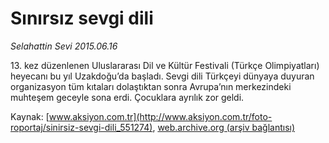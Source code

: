 # Sınırsız sevgi dili

*Selahattin Sevi 2015.06.16*

<div class="pNewsDetailMainContent ctx_content" itemprop="articleBody">
 <p>
  13. kez düzenlenen Uluslararası Dil ve Kültür Festivali (Türkçe Olimpiyatları) heyecanı bu yıl Uzakdoğu’da başladı. Sevgi dili Türkçeyi dünyaya duyuran organizasyon tüm kıtaları dolaştıktan sonra Avrupa’nın merkezindeki muhteşem geceyle sona erdi. Çocuklara ayrılık zor geldi.
 </p>
</div>


Kaynak: [www.aksiyon.com.tr](http://www.aksiyon.com.tr/foto-roportaj/sinirsiz-sevgi-dili_551274), [web.archive.org (arşiv bağlantısı)](http://web.archive.org/web/20151223093424/http://www.aksiyon.com.tr/foto-roportaj/sinirsiz-sevgi-dili_551274)
